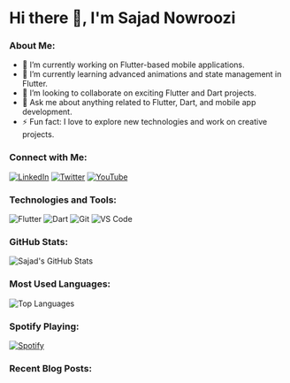 # Hi there 👋, I'm Sajad Nowroozi

### About Me:
- 🔭 I’m currently working on Flutter-based mobile applications.
- 🌱 I’m currently learning advanced animations and state management in Flutter.
- 👯 I’m looking to collaborate on exciting Flutter and Dart projects.
- 💬 Ask me about anything related to Flutter, Dart, and mobile app development.
- ⚡ Fun fact: I love to explore new technologies and work on creative projects.

### Connect with Me:
[![LinkedIn](https://img.shields.io/badge/-LinkedIn-blue?style=flat&logo=Linkedin)](https://www.linkedin.com/in/your-profile/)
[![Twitter](https://img.shields.io/badge/-Twitter-blue?style=flat&logo=Twitter)](https://twitter.com/your-profile/)
[![YouTube](https://img.shields.io/badge/-YouTube-red?style=flat&logo=YouTube)](https://www.youtube.com/c/your-channel)

### Technologies and Tools:
![Flutter](https://img.shields.io/badge/-Flutter-blue?style=flat&logo=Flutter)
![Dart](https://img.shields.io/badge/-Dart-blue?style=flat&logo=Dart)
![Git](https://img.shields.io/badge/-Git-black?style=flat&logo=Git)
![VS Code](https://img.shields.io/badge/-VS%20Code-blue?style=flat&logo=Visual%20Studio%20Code)

### GitHub Stats:
![Sajad's GitHub Stats](https://github-readme-stats.vercel.app/api?sajadnowroozi2003=your-sajadnowroozi2003&show_icons=true&theme=radical)

### Most Used Languages:
![Top Languages](https://github-readme-stats.vercel.app/api/top-langs/?sajadnowroozi2003=your-sajadnowroozi2003&layout=compact&theme=radical)

### Spotify Playing:
[![Spotify](https://novatorem.vercel.app/api/spotify)](https://open.spotify.com/user/your-username)

### Recent Blog Posts:
<!-- BLOG-POST-LIST:START -->
<!-- BLOG-POST-LIST:END -->

